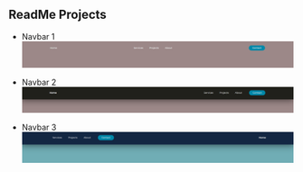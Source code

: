 ## ReadMe Projects

* Navbar 1
![Nav 1](nav1.png)

* Navbar 2
![Nav 2](nav2.png)

* Navbar 3
![Nav 3](nav3.png)